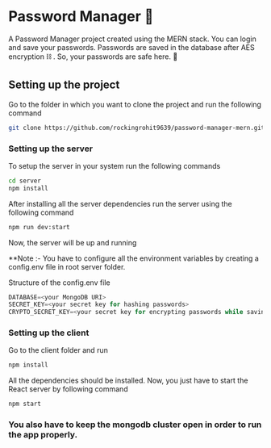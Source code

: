 # Password Manager 💙

A Password Manager project created using the MERN stack.
You can login and save your passwords. Passwords are saved in the database after AES encryption ⛓️ . So, your passwords are safe here. 🦺

<a id="setting">
<h2>Setting up the project</h2>
</a>
Go to the folder in which you want to clone the project and run the following command

```bash
git clone https://github.com/rockingrohit9639/password-manager-mern.git
```

### Setting up the server

To setup the server in your system run the following commands

```sh
cd server
npm install
```

After installing all the server dependencies run the server using the following command

```sh
npm run dev:start
```

Now, the server will be up and running

\*\*Note :- You have to configure all the environment variables by creating a config.env file in root server folder.

Structure of the config.env file

```js
DATABASE=<your MongoDB URI>
SECRET_KEY=<your secret key for hashing passwords>
CRYPTO_SECRET_KEY=<your secret key for encrypting passwords while saving in db>
```

### Setting up the client

Go to the client folder and run

```sh
npm install
```

All the dependencies should be installed. Now, you just have to start the React server by following command

```sh
npm start
```

### You also have to keep the mongodb cluster open in order to run the app properly.
